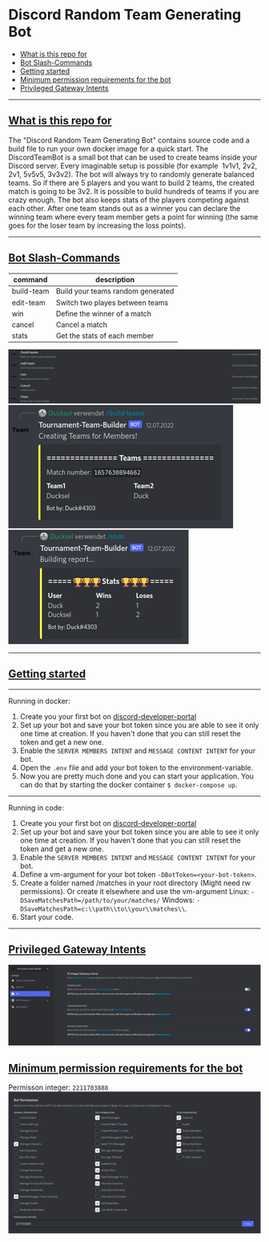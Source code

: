 # Discord Random Team Generating Bot

- [What is this repo for](#what-is-this-repo-for)
- [Bot Slash-Commands](#bot-slash-commands)
- [Getting started](#getting-started)
- [Minimum permission requirements for the bot](#minimum-permission-requirements-for-the-bot)
- [Privileged Gateway Intents](#privileged-gateway-intents)

---

## [What is this repo for](#what-is-this-repo-for)

The "Discord Random Team Generating Bot" contains source code and a build file to run your own docker image for a quick start. The DiscordTeamBot is a small bot that can be used to create teams inside your Discord server. Every imaginable setup is possible (for example  1v1v1, 2v2, 2v1, 5v5v5, 3v3v2). The bot will always try to randomly generate balanced teams. So if there are 5 players and you want to build 2 teams, the created match is going to be 3v2. It is possible to build hundreds of teams if you are crazy enough. The bot also keeps stats of the players competing against each other. After one team stands out as a winner you can declare the winning team where every team member gets a point for winning (the same goes for the loser team by increasing the loss points).

---

## [Bot Slash-Commands](#bot-slash-commands)

|command|description|
|---|---|
|build-team|Build your teams random generated|
|edit-team|Switch two playes between teams|
|win|Define the winner of a match|
|cancel|Cancel a match|
|stats|Get the stats of each member|

![commands](./img/commands.png)
![example1](./img/example1.png)
![example2](./img/example2.png)

---

## [Getting started](#getting-started)

---
Running in docker:

1. Create you your first bot on [discord-developer-portal](https://discord.com/developers/applications)
2. Set up your bot and save your bot token since you are able to see it only one time at creation. If you haven't done that you can still reset the token and get a new one.
3. Enable the `SERVER MEMBERS INTENT`  and `MESSAGE CONTENT INTENT` for your bot.
4. Open the `.env` file and add your bot token to the environment-variable.
5. Now you are pretty much done and you can start your application. You can do that by starting the docker container `$ docker-compose up`.

---
Running in code:

1. Create you your first bot on [discord-developer-portal](https://discord.com/developers/applications)
2. Set up your bot and save your bot token since you are able to see it only one time at creation. If you haven't done that you can still reset the token and get a new one.
3. Enable the `SERVER MEMBERS INTENT`  and `MESSAGE CONTENT INTENT` for your bot.
4. Define a vm-argument for your bot token `-DBotToken=<your-bot-token>`.
5. Create a folder named /matches in your root directory (Might need rw permissions). Or create it elsewhere and use the vm-argument Linux: `-DSaveMatchesPath=/path/to/your/matches/` Windows: `-DSaveMatchesPath=c:\\path\\to\\your\\matches\\`.
6. Start your code.

---

## [Privileged Gateway Intents](#privileged-gateway-intents)

![intents](./img/Privileged_Gateway_Intents.png)

## [Minimum permission requirements for the bot](#minimum-permission-requirements-for-the-bot)

Permisson integer: `2211703888`
![permissions](./img/permissons.png)
